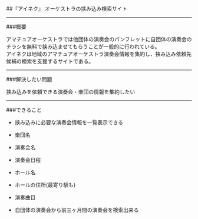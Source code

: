 ##『アイネク』
オーケストラの挟み込み検索サイト

-----
###概要

アマチュアオーケストラでは他団体の演奏会のパンフレットに自団体の演奏会のチラシを無料で挟み込ませてもらうことが一般的に行われている。  
アイネクは地域のアマチュアオーケストラ演奏会情報を集約し、挟み込み依頼先候補の検索を支援するサイトである。

-----
###解決したい問題

挟み込みを依頼できる演奏会・楽団の情報を集約したい

-----
###できること

 - 挟み込みに必要な演奏会情報を一覧表示できる
  - 楽団名
  - 演奏会名
  - 演奏会日程
  - ホール名
  - ホールの住所(最寄り駅も)  
  - 演奏曲目

 - 自団体の演奏会から前三ヶ月間の演奏会を検索出来る
